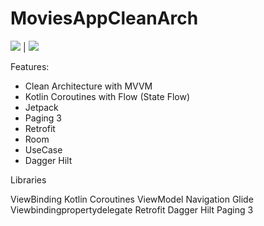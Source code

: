 # MoviesAppCleanArch


![](https://user-images.githubusercontent.com/33147153/186776147-2831df8e-86e8-4ca8-abb1-bcb12ead65f7.png)  | ![](https://user-images.githubusercontent.com/33147153/186775614-39888d34-eead-4b8c-b1a7-41d0619fe2fa.png)


Features:

- Clean Architecture with MVVM
- Kotlin Coroutines with Flow (State Flow)
- Jetpack
- Paging 3
- Retrofit
- Room
- UseCase
- Dagger Hilt

Libraries 

ViewBinding
Kotlin Coroutines
ViewModel
Navigation
Glide
Viewbindingpropertydelegate
Retrofit
Dagger Hilt
Paging 3
